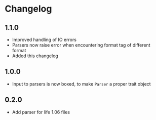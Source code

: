 # Changelog

## 1.1.0
* Improved handling of IO errors
* Parsers now raise error when encountering format tag of different format
* Added this changelog

## 1.0.0
* Input to parsers is now boxed, to make `Parser` a proper trait object

## 0.2.0
* Add parser for life 1.06 files
